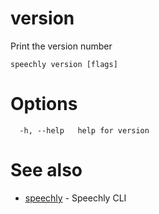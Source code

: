 # version

Print the version number

```
speechly version [flags]
```

# Options

```
  -h, --help   help for version
```

# See also

* [speechly](README.md)	 - Speechly CLI

